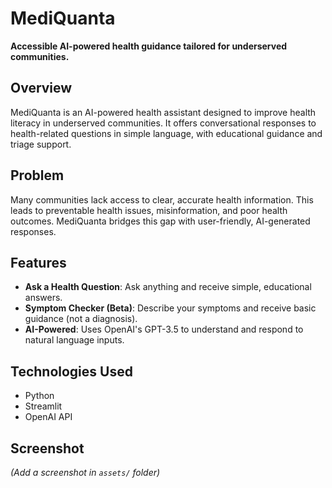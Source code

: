 # MediQuanta

**Accessible AI-powered health guidance tailored for underserved communities.**

## Overview
MediQuanta is an AI-powered health assistant designed to improve health literacy in underserved communities. It offers conversational responses to health-related questions in simple language, with educational guidance and triage support.

## Problem
Many communities lack access to clear, accurate health information. This leads to preventable health issues, misinformation, and poor health outcomes. MediQuanta bridges this gap with user-friendly, AI-generated responses.

## Features
- **Ask a Health Question**: Ask anything and receive simple, educational answers.
- **Symptom Checker (Beta)**: Describe your symptoms and receive basic guidance (not a diagnosis).
- **AI-Powered**: Uses OpenAI's GPT-3.5 to understand and respond to natural language inputs.

## Technologies Used
- Python
- Streamlit
- OpenAI API


## Screenshot
*(Add a screenshot in `assets/` folder)*

